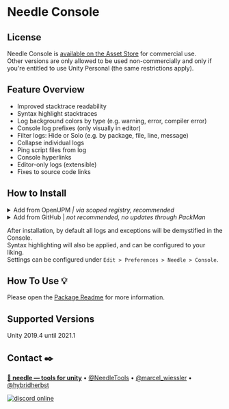 ﻿# Needle Console
 
## License
Needle Console is [available on the Asset Store](https://assetstore.unity.com/packages/tools/utilities/needle-console-194002) for commercial use.  
Other versions are only allowed to be used non-commercially and only if you're entitled to use Unity Personal (the same restrictions apply).
 
## **Feature Overview**
- Improved stacktrace readability
- Syntax highlight stacktraces
- Log background colors by type (e.g. warning, error, compiler error)
- Console log prefixes (only visually in editor)
- Filter logs: Hide or Solo (e.g. by package, file, line, message)
- Collapse individual logs
- Ping script files from log
- Console hyperlinks
- Editor-only logs (extensible)
- Fixes to source code links

## How to Install

<details>
<summary>Add from OpenUPM <em>| via scoped registry, recommended</em></summary>

This package is available on OpenUPM: https://openupm.com/packages/com.needle.console

To add it the package to your project:

- open `Edit/Project Settings/Package Manager`
- add a new Scoped Registry:
  ```
  Name: OpenUPM
  URL:  https://package.openupm.com/
  Scope(s): com.needle
  ```
- click <kbd>Save</kbd>
- open Package Manager
- click <kbd>+</kbd>
- select <kbd>Add from Git URL</kbd>
- paste `com.needle.console`
- click <kbd>Add</kbd>
</details>

<details>
<summary>Add from GitHub | <em>not recommended, no updates through PackMan</em></summary>

You can also add it directly from GitHub on Unity 2019.4+. Note that you won't be able to receive updates through Package Manager this way, you'll have to update manually.

- open Package Manager
- click <kbd>+</kbd>
- select <kbd>Add from Git URL</kbd>
- paste `https://github.com/needle-tools/console.git?path=/package`
- click <kbd>Add</kbd>
</details>

After installation, by default all logs and exceptions will be demystified in the Console.<br>
Syntax highlighting will also be applied, and can be configured to your liking.<br/>
Settings can be configured under ``Edit > Preferences > Needle > Console``.


## How To Use 💡
Please open the <a href="https://github.com/needle-tools/demystify/blob/main/package/Readme.md">Package Readme</a> for more information.

## Supported Versions
Unity 2019.4 until 2021.1

## Contact ✒️
<b>[🌵 needle — tools for unity](https://needle.tools)</b> • 
[@NeedleTools](https://twitter.com/NeedleTools) • 
[@marcel_wiessler](https://twitter.com/marcel_wiessler) • 
[@hybridherbst](https://twitter.com/hybridherbst)

[![discord online](https://img.shields.io/discord/717429793926283276?label=Needle&logo=discord&style=social)](https://discord.gg/rYbtPgPRYg)


